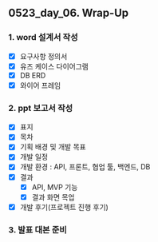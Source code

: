 ## 0523_day_06. Wrap-Up

### 1. word 설계서 작성

- [x] 요구사항 정의서
- [x] 유즈 케이스 다이어그램
- [x] DB ERD
- [x] 와이어 프레임

### 2. ppt 보고서 작성

- [x] 표지
- [x] 목차
- [x] 기획 배경 및 개발 목표
- [x] 개발 일정
- [x] 개발 환경 : API, 프론트, 협업 툴, 백엔드, DB
- [x] 결과
  - [x] API, MVP 기능
  - [x] 결과 화면 목업
- [x] 개발 후기(프로젝트 진행 후기)

### 3. 발표 대본 준비